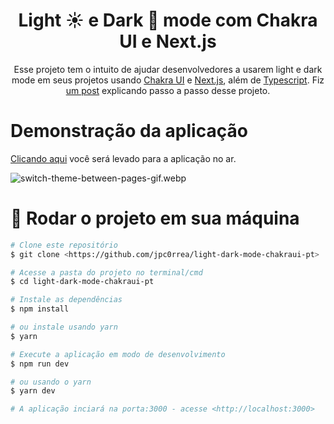 <h1 align="center">Light ☀️ e Dark 🌙 mode com Chakra UI e Next.js</h1>

<p align="center">Esse projeto tem o intuito de ajudar desenvolvedores a usarem light e dark mode em seus projetos usando <a href="https://chakra-ui.com">Chakra UI</a> e <a href="https://nextjs.org/">Next.js</a>, além de <a href="https://www.typescriptlang.org/">Typescript</a>. Fiz <a href="https://jpc0rrea.dev/light-dark-mode-facil-chakra-ui-nextjs-typescript">um post</a> explicando passo a passo desse projeto. </p>

# Demonstração da aplicação
[Clicando aqui](https://light-dark-mode-chakraui-pt-4l58jrokx-jpc0rrea.vercel.app/) você será levado para a aplicação no ar.

![switch-theme-between-pages-gif.webp](https://cdn.hashnode.com/res/hashnode/image/upload/v1637848060603/SX1-YFpX8.webp)

# 🚀 Rodar o projeto em sua máquina

```bash
# Clone este repositório
$ git clone <https://github.com/jpc0rrea/light-dark-mode-chakraui-pt>

# Acesse a pasta do projeto no terminal/cmd
$ cd light-dark-mode-chakraui-pt

# Instale as dependências
$ npm install

# ou instale usando yarn
$ yarn

# Execute a aplicação em modo de desenvolvimento
$ npm run dev

# ou usando o yarn
$ yarn dev

# A aplicação inciará na porta:3000 - acesse <http://localhost:3000>
```
